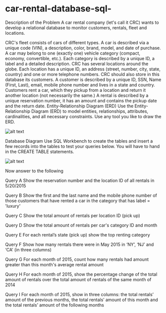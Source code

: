 # car-rental-database-sql-

Description of the Problem 
A car rental company (let's call it CRC) wants to develop a relational database to monitor customers, rentals, fleet and locations.
 
CRC's fleet consists of cars of different types. A car is described via a unique code (VIN), a description, color, brand, model, and date of purchase. A car may belong to one (exactly one) vehicle category (compact, economy, convertible, etc.). Each category is described by a unique ID, a label and a detailed description. CRC has several locations around the globe. Each location has a unique ID, an address (street, number, city, state, country) and one or more telephone numbers. CRC should also store in this database its customers. A customer is described by a unique ID, SSN, Name (First, Last), email, mobile phone number and lives in a state and country. Customers rent a car, which they pickup from a location and return it another location (not necessarily the same.) A rental is described by a unique reservation number, it has an amount and contains the pickup date and the return date.
Entity-Relationship Diagram (ERD) 
Use the Entity-Relationship Diagram (ERD) to model entities, relationships, attributes, cardinalities, and all necessary constraints. Use any tool you like to draw the ERD. 

![alt text](https://github.com/evagian/car-rental-database-sql-/tree/master/images/car-er.png)

Database Diagram
Use SQL Workbench to create the tables and insert a few records into the tables to test your queries below. You will have to hand in the CREATE TABLE statements. 

![alt text](https://github.com/evagian/car-rental-database-sql-/tree/master/images/car-db.png)

Now answer to the following 

Query A
Show the reservation number and the location ID of all rentals in 5/20/2015 

Query B
Show the first and the last name and the mobile phone number of those customers that have rented a car in the category that has label = 'luxury' 

Query C
Show the total amount of rentals per location ID (pick up) 

Query D
Show the total amount of rentals per car's category ID and month 

Query E
For each rental’s state (pick up) show the top renting category 

Query F
Show how many rentals there were in May 2015 in ‘NY’, ‘NJ’ and ‘CA’ (in three columns) 

Query G
For each month of 2015, count how many rentals had amount greater than this month's average rental amount 

Query H
For each month of 2015, show the percentage change of the total amount of rentals over the total amount of rentals of the same month of 2014 

Query I
For each month of 2015, show in three columns: the total rentals’ amount of the previous months, the total rentals’ amount of this month and the total rentals’ amount of the following months 


